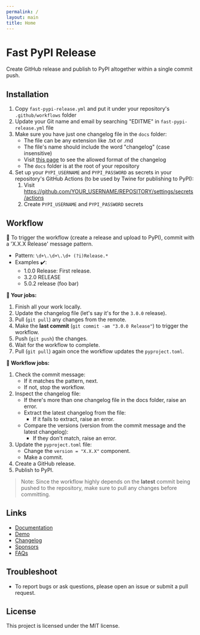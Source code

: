 ```yaml
---
permalink: /
layout: main
title: Home
---
```


# Fast PyPI Release

Create GitHub release and publish to PyPI altogether within a single commit push.


## Installation

1. Copy `fast-pypi-release.yml` and put it under your repository's `.github/workflows` folder
2. Update your Git name and email by searching "EDITME" in `fast-pypi-release.yml` file
3. Make sure you have just one changelog file in the `docs` folder:
    - The file can be any extension like .txt or .md
    - The file's name should include the word "changelog" (case insensitive)
    - Visit [this page](https://nvfp.github.io/fast-pypi-release/demo) to see the allowed format of the changelog
    - The `docs` folder is at the root of your repository
4. Set up your `PYPI_USERNAME` and `PYPI_PASSWORD` as secrets in your repository's GitHub Actions (to be used by Twine for publishing to PyPI):
    1. Visit https://github.com/YOUR_USERNAME/REPOSITORY/settings/secrets/actions
    2. Create `PYPI_USERNAME` and `PYPI_PASSWORD` secrets


## Workflow

🎯 To trigger the workflow (create a release and upload to PyPI), commit with a 'X.X.X Release' message pattern.
- Pattern: `\d+\.\d+\.\d+ (?i)Release.*`
- Examples ✔️:
    - 1.0.0 Release: First release.
    - 3.2.0 RELEASE
    - 5.0.2 release (foo bar)

**💼 Your jobs:**
1. Finish all your work locally.
2. Update the changelog file (let's say it's for the `3.0.0` release).
3. Pull (`git pull`) any changes from the remote.
4. Make the **last commit** (`git commit -am "3.0.0 Release"`) to trigger the workflow.
5. Push (`git push`) the changes.
6. Wait for the workflow to complete.
7. Pull (`git pull`) again once the workflow updates the `pyproject.toml`.

**🔄 Workflow jobs:**
1. Check the commit message:
    - If it matches the pattern, next.
    - If not, stop the workflow.
2. Inspect the changelog file:
    - If there's more than one changelog file in the docs folder, raise an error.
    - Extract the latest changelog from the file:
        - If it fails to extract, raise an error.
    - Compare the versions (version from the commit message and the latest changelog):
        - If they don't match, raise an error.
3. Update the `pyproject.toml` file:
    - Change the `version = "X.X.X"` component.
    - Make a commit.
4. Create a GitHub release.
5. Publish to PyPI.

> Note: Since the workflow highly depends on the **latest** commit being pushed to the repository, make sure to pull any changes before committing.


## Links

- [Documentation](https://nvfp.github.io/fast-pypi-release)
- [Demo](https://nvfp.github.io/fast-pypi-release/demo)
- [Changelog](https://nvfp.github.io/fast-pypi-release/changelog)
- [Sponsors](https://nvfp.github.io/fast-pypi-release/sponsors)
- [FAQs](https://nvfp.github.io/fast-pypi-release/faqs)


## Troubleshoot

- To report bugs or ask questions, please open an issue or submit a pull request.


## License

This project is licensed under the MIT license.
